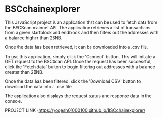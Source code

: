 # BSCchainexplorer
This JavaScript project is an application that can be used to fetch data from the BSCScan mainnet API. The application retrieves a list of transactions from a given startblock and endblock and then filters out the addresses with a balance higher than 2BNB. 

Once the data has been retrieved, it can be downloaded into a .csv file. 

To use this application, simply click the 'Connect' button. This will initiate a GET request to the BSCScan API. Once the request has been successful, click the 'Fetch data' button to begin filtering out addresses with a balance greater than 2BNB. 

Once the data has been filtered, click the 'Download CSV' button to download the data into a .csv file. 

The application also displays the request status and response data in the console. 


PROJECT LINK:-https://yogesh01000100.github.io/BSCchainexplorer/
